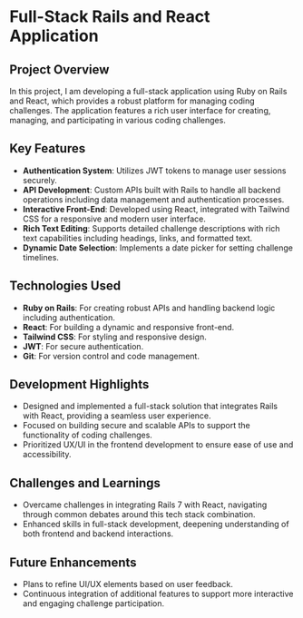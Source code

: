 # Full-Stack Rails and React Application

## Project Overview
In this project, I am developing a full-stack application using Ruby on Rails and React, which provides a robust platform for managing coding challenges. The application features a rich user interface for creating, managing, and participating in various coding challenges.

## Key Features

- **Authentication System**: Utilizes JWT tokens to manage user sessions securely.
- **API Development**: Custom APIs built with Rails to handle all backend operations including data management and authentication processes.
- **Interactive Front-End**: Developed using React, integrated with Tailwind CSS for a responsive and modern user interface.
- **Rich Text Editing**: Supports detailed challenge descriptions with rich text capabilities including headings, links, and formatted text.
- **Dynamic Date Selection**: Implements a date picker for setting challenge timelines.

## Technologies Used

- **Ruby on Rails**: For creating robust APIs and handling backend logic including authentication.
- **React**: For building a dynamic and responsive front-end.
- **Tailwind CSS**: For styling and responsive design.
- **JWT**: For secure authentication.
- **Git**: For version control and code management.

## Development Highlights

- Designed and implemented a full-stack solution that integrates Rails with React, providing a seamless user experience.
- Focused on building secure and scalable APIs to support the functionality of coding challenges.
- Prioritized UX/UI in the frontend development to ensure ease of use and accessibility.

## Challenges and Learnings

- Overcame challenges in integrating Rails 7 with React, navigating through common debates around this tech stack combination.
- Enhanced skills in full-stack development, deepening understanding of both frontend and backend interactions.

## Future Enhancements

- Plans to refine UI/UX elements based on user feedback.
- Continuous integration of additional features to support more interactive and engaging challenge participation.

